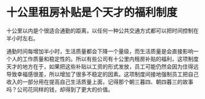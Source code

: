 # 十公里租房补贴是个天才的福利制度

十公里以内是个很适合通勤的距离，以任何一种公共交通方式都可以把时间控制在半小时左右。

通勤时间每增加半小时，生活质量都会下降一个量级，而生活质量是会直接影响一个人的工作质量和稳定性的。所以有些公司有十公里内租房补贴的福利，这项制度天才的地方在于，如果把这些补贴以工资的形式发放，员工可能仍然会因为住得远导致幸福感很差，所以增加了很多不稳定的因素。这项制度间接地强制员工把自己收入的一部分用在提高自己生活质量上面，记得那个朝三暮四、朝四暮三的故事吗？公司花同样的钱，却得到了更大的价值。




